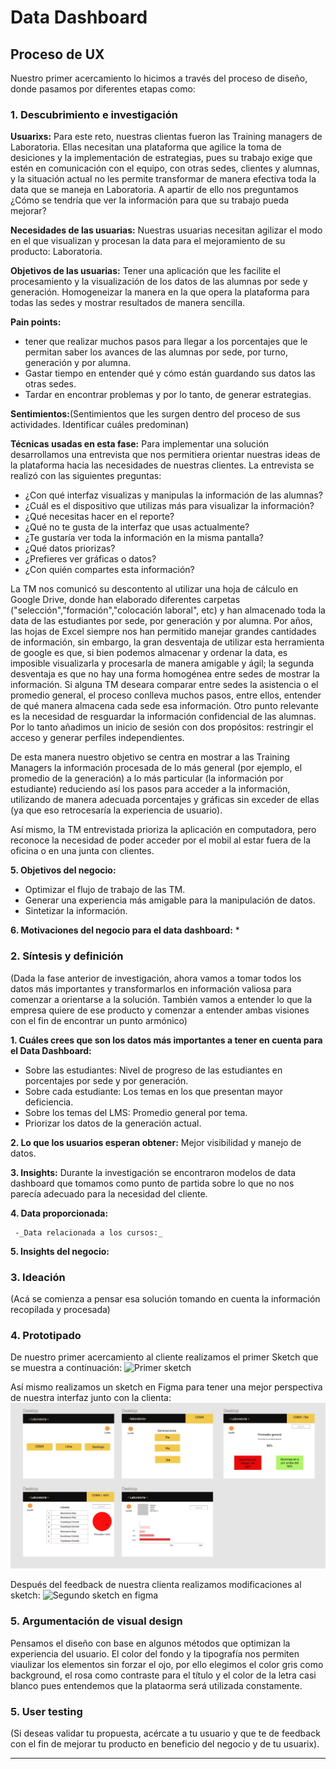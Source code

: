 # **Data Dashboard**

## **Proceso de UX**

Nuestro primer acercamiento lo hicimos a través del proceso de diseño, donde pasamos por diferentes etapas como:

### **1. Descubrimiento e investigación**

__Usuarixs:__  Para este reto, nuestras clientas fueron las Training managers de Laboratoria. Ellas necesitan una plataforma que agilice la toma de desiciones y la implementación de estrategias, pues su trabajo exige que estén en comunicación con el equipo, con otras sedes, clientes y alumnas, y la situación actual no les permite transformar de manera efectiva toda la data que se maneja en Laboratoria. A apartir de ello nos preguntamos ¿Cómo se tendría que ver la información para que su trabajo pueda mejorar? 

__Necesidades de las usuarias:__ Nuestras usuarias necesitan agilizar el modo en el que visualizan y procesan la data para el mejoramiento de su producto: Laboratoria. 


__Objetivos de las usuarias:__ Tener una aplicación que les facilite el procesamiento y la visualización de los datos de las alumnas por sede y generación. Homogeneizar la manera en la que opera la plataforma para todas las sedes y mostrar resultados de manera sencilla.


__Pain points:__ 
* tener que realizar muchos pasos para llegar a los porcentajes que le permitan saber los avances de las alumnas por sede, por turno, generación y por alumna.
* Gastar tiempo en entender qué y cómo están guardando sus datos las otras sedes.
* Tardar en encontrar problemas y por lo tanto, de generar estrategias.

__Sentimientos:__(Sentimientos que les surgen dentro del proceso de sus actividades. Identificar cuáles predominan) 

__Técnicas usadas en esta fase:__ Para implementar una solución  desarrollamos una entrevista que nos permitiera orientar nuestras ideas de la plataforma hacia las necesidades de nuestras clientes. La entrevista se realizó con las siguientes preguntas:

 * ¿Con qué interfaz visualizas y manipulas la información de las alumnas?
 * ¿Cuál es el dispositivo que utilizas más para visualizar la información?
 * ¿Qué necesitas hacer en el reporte?
 * ¿Qué no te gusta de la interfaz que usas actualmente?
 * ¿Te gustaría ver toda la información en la misma pantalla?
 * ¿Qué datos priorizas?
 * ¿Prefieres ver gráficas o datos?
 * ¿Con quién compartes esta información?
 
 La TM nos comunicó su descontento al utilizar una hoja de cálculo en Google Drive, donde han elaborado diferentes carpetas ("selección","formación","colocación laboral", etc) y han almacenado toda la data de las estudiantes por sede, por generación y por alumna. Por años, las hojas de Excel siempre nos han permitido manejar grandes cantidades de información, sin embargo, la gran desventaja de utilizar esta herramienta de google es que, si bien podemos almacenar y ordenar la data, es imposible visualizarla y procesarla de manera amigable y ágil; la segunda desventaja es que no hay una forma homogénea entre sedes de mostrar la información. Si alguna TM deseara comparar entre sedes la asistencia o el promedio general, el proceso conlleva muchos pasos, entre ellos, entender de qué manera almacena cada sede esa información.  Otro punto relevante es la necesidad de resguardar la información confidencial de las alumnas. Por lo tanto añadimos un inicio de sesión con dos propósitos: restringir el acceso y generar perfiles independientes. 
 
 De esta manera nuestro objetivo se centra en mostrar a las Training Managers la información procesada de lo más general (por ejemplo, el promedio de la generación) a lo más particular (la información por estudiante) reduciendo así los pasos para acceder a la información, utilizando de manera adecuada porcentajes y gráficas sin exceder de ellas (ya que eso retrocesaría la experiencia de usuario).
 
Así mismo, la TM entrevistada prioriza la aplicación en computadora, pero reconoce la necesidad de poder acceder por el mobil al estar fuera de la oficina o en una junta con clientes.

__5. Objetivos del negocio:__ 
* Optimizar el flujo de trabajo de las TM.
* Generar una experiencia más amigable para la manipulación de datos.
* Sintetizar la información.

__6. Motivaciones del negocio para el data dashboard:__
* 

### **2. Síntesis y definición**
(Dada la fase anterior de investigación, ahora vamos a tomar todos los datos más importantes y transformarlos en información valiosa para comenzar a orientarse a la solución. También vamos a entender lo que la empresa quiere de ese producto y comenzar a entender ambas visiones con el fin de encontrar un punto armónico)

__1. Cuáles crees que son los datos más importantes a tener en cuenta para el Data Dashboard:__

   - Sobre las estudiantes: Nivel de progreso de las estudiantes en porcentajes por sede y por generación. 
   - Sobre cada estudiante: Los temas en los que presentan mayor deficiencia.
   - Sobre los temas del LMS: Promedio general por tema.
   - Priorizar los datos de la generación actual.
 

__2. Lo que los usuarios esperan obtener:__
Mejor visibilidad y manejo de datos.

__3. Insights:__
Durante la investigación se encontraron modelos de data dashboard que tomamos como punto de partida sobre lo que no nos parecía adecuado para la necesidad del cliente. 

__4. Data proporcionada:__ 

     -_Data relacionada a los cursos:_

__5. Insights del negocio:__

### **3. Ideación**
(Acá se comienza a pensar esa solución tomando en cuenta la información recopilada y procesada)

### **4. Prototipado**
De nuestro primer acercamiento al cliente realizamos el primer Sketch que se muestra a continuación:
![Primer sketch](https://raw.githubusercontent.com/soberanesmajo/cdmx-2018-06-bc-core-am-data-dashboard/master/ux/Img%20readme/sketch1.jpeg)

Así mismo realizamos un sketch en Figma para tener una mejor perspectiva de nuestra interfaz junto con la clienta:
![Primer sketch en figma](https://raw.githubusercontent.com/DianaCarrillo/cdmx-2018-06-bc-core-am-data-dashboard/ramadiana/ux/Img%20readme/FIGMA1.jpeg)

Después del feedback de nuestra clienta realizamos modificaciones al sketch:
![Segundo sketch en figma](https://www.figma.com/file/U1pp48mdcx5hiEi3m9QxjWeo/Dashboard )

### **5. Argumentación de visual design**
Pensamos el diseño con base en algunos métodos que optimizan la experiencia del usuario.  El color del fondo y la tipografía nos permiten viaulizar los elementos sin forzar el ojo, por ello elegimos el color gris como background, el rosa como contraste para el título y el color de la letra casi blanco pues entendemos que la plataorma será utilizada constamente. 

### **5. User testing**
(Si deseas validar tu propuesta, acércate a tu usuario y que te de feedback con el fin de mejorar tu producto en beneficio del negocio y de tu usuarix).
****
 
 


